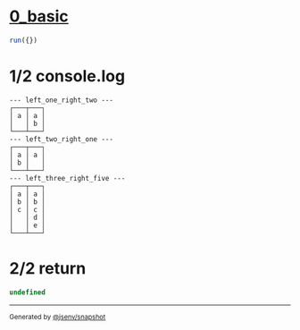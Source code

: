 # [0_basic](../../multiline_2_cell.test.mjs#L53)

```js
run({})
```

# 1/2 console.log

```console
--- left_one_right_two ---
┌───┬───┐
│ a │ a │
│   │ b │
└───┴───┘
--- left_two_right_one ---
┌───┬───┐
│ a │ a │
│ b │   │
└───┴───┘
--- left_three_right_five ---
┌───┬───┐
│ a │ a │
│ b │ b │
│ c │ c │
│   │ d │
│   │ e │
└───┴───┘
```

# 2/2 return

```js
undefined
```

---

<sub>
  Generated by <a href="https://github.com/jsenv/core/tree/main/packages/tooling/snapshot">@jsenv/snapshot</a>
</sub>
